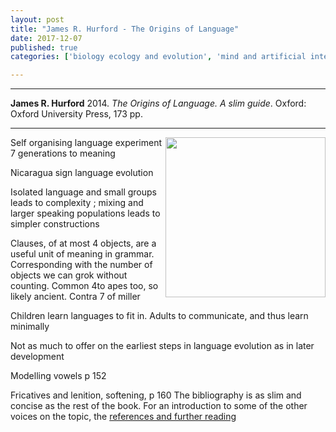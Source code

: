 ```yaml
---
layout: post
title: "James R. Hurford - The Origins of Language"
date: 2017-12-07
published: true
categories: ['biology ecology and evolution', 'mind and artificial intelligence']

---
```



***
<b>James R. Hurford</b> 2014. _The Origins of Language. A slim guide_.  Oxford: Oxford University Press, 173 pp.

***
<img width="256" align="right" src="http://global.oup.com/academic/covers/uk/pdp/9780198701668" alt="">  

Self organising language experiment 7 generations to meaning

Nicaragua sign language evolution

Isolated language and small groups leads to complexity ; mixing and larger speaking populations leads to simpler constructions

Clauses, of at most 4 objects, are a useful unit of meaning in grammar. Corresponding with the number of objects we can grok without counting. Common 4to apes too, so likely ancient. Contra 7 of miller

Children learn languages to fit in. Adults to communicate, and thus learn minimally

Not as much to offer on the earliest steps in language evolution as in later development 

Modelling vowels p 152

Fricatives and lenition, softening, p 160
The bibliography is as slim and concise as the rest of the book.  For an introduction to some of the other voices on the topic, the [references and further reading](https://en.wikipedia.org/wiki/CRISPR#References) 
